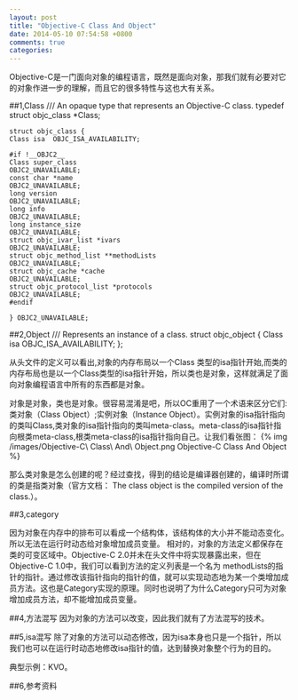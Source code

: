 ```yaml
---
layout: post
title: "Objective-C Class And Object"
date: 2014-05-10 07:54:58 +0800
comments: true
categories: 
---
```


Objective-C是一门面向对象的编程语言，既然是面向对象，那我们就有必要对它的对象作进一步的理解，而且它的很多特性与这也大有关系。

##1,Class
	/// An opaque type that represents an Objective-C class.
	typedef struct objc_class *Class;

	struct objc_class {
    Class isa  OBJC_ISA_AVAILABILITY;

	#if !__OBJC2__
    Class super_class                                        										OBJC2_UNAVAILABLE;
    const char *name                                         										OBJC2_UNAVAILABLE;
    long version                                             										OBJC2_UNAVAILABLE;
    long info                                                										OBJC2_UNAVAILABLE;
    long instance_size                                       										OBJC2_UNAVAILABLE;
    struct objc_ivar_list *ivars                             										OBJC2_UNAVAILABLE;
    struct objc_method_list **methodLists                    										OBJC2_UNAVAILABLE;
    struct objc_cache *cache                                 										OBJC2_UNAVAILABLE;
    struct objc_protocol_list *protocols                     										OBJC2_UNAVAILABLE;
	#endif

	} OBJC2_UNAVAILABLE;

##2,Object
	/// Represents an instance of a class.
	struct objc_object {
    	Class isa  OBJC_ISA_AVAILABILITY;
	};

从头文件的定义可以看出,对象的内存布局以一个Class 类型的isa指针开始,而类的内存布局也是以一个Class类型的isa指针开始，所以类也是对象，这样就满足了面向对象编程语言中所有的东西都是对象。

对象是对象，类也是对象。很容易混淆是吧，所以OC重用了一个术语来区分它们:类对象（Class Object）;实例对象（Instance Object）。实例对象的isa指针指向的类叫Class,类对象的isa指针指向的类叫meta-class。meta-class的isa指针指向根类meta-class,根类meta-class的isa指针指向自己。让我们看张图：
{% img /images/Objective-C\ Class\ And\ Object.png Objective-C Class And Object  %}

那么类对象是怎么创建的呢？经过查找，得到的结论是编译器创建的，编译时所谓的类是指类对象（官方文档： The class object is the compiled version of the class.）。


##3,category

因为对象在内存中的排布可以看成一个结构体，该结构体的大小并不能动态变化。所以无法在运行时动态给对象增加成员变量。
相对的，对象的方法定义都保存在类的可变区域中。Objective-C 2.0并未在头文件中将实现暴露出来，但在Objective-C 1.0中，我们可以看到方法的定义列表是一个名为 methodLists的指针的指针。通过修改该指针指向的指针的值，就可以实现动态地为某一个类增加成员方法。这也是Category实现的原理。同时也说明了为什么Category只可为对象增加成员方法，却不能增加成员变量。


##4,方法混写
因为对象的方法可以改变，因此我们就有了方法混写的技术。

##5,isa混写
除了对象的方法可以动态修改，因为isa本身也只是一个指针，所以我们也可以在运行时动态地修改isa指针的值，达到替换对象整个行为的目的。

典型示例：KVO。

##6,参考资料